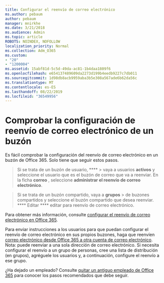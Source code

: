 ```yaml
---
title: Configurar el reenvío de correo electrónico
ms.author: pebaum
author: pebaum
manager: mnirkhe
ms.date: 3/21/2018
ms.audience: Admin
ms.topic: article
ROBOTS: NOINDEX, NOFOLLOW
localization_priority: Normal
ms.collection: Adm_O365
ms.custom:
- "20"
- "1200004"
ms.assetid: 15abf81d-5c5d-49da-ac81-1b4daa1809f6
ms.openlocfilehash: e654137489609da2273d199b4eedb9227c7db011
ms.sourcegitcommit: 1d98db8acb9959aba3b5e308a567ade6b62da56c
ms.translationtype: MT
ms.contentlocale: es-ES
ms.lasthandoff: 08/22/2019
ms.locfileid: "36549956"
---
```

# <a name="check-the-email-forwarding-settings-for-a-mailbox"></a>Comprobar la configuración de reenvío de correo electrónico de un buzón

Es fácil comprobar la configuración del reenvío de correo electrónico en un buzón de Office 365. Solo tiene que seguir estos pasos.
  
> Si se trata de un buzón de usuario, **** \> vaya a usuarios **activos** y seleccione el usuario que es el buzón de correo que va a reenviar. En la ficha **correo** , seleccione **administrar el reenvío de correo electrónico**.
    
> Si se trata de un buzón compartido, vaya a **grupos** \> de buzones compartidos y seleccione el buzón compartido que desea reenviar. **** Editar **** editar para reenvío de correo electrónico.

Para obtener más información, consulte [configurar el reenvío de correo electrónico en Office 365](https://support.office.com/article/Configure-email-forwarding-in-Office-365-ab5eb117-0f22-4fa7-a662-3a6bdb0add74).
  
Para enviar instrucciones a los usuarios para que puedan configurar el reenvío de correo electrónico en sus propios buzones, haga que reenvíen [correo electrónico desde Office 365 a otra cuenta de correo electrónico](https://support.office.com/article/Forward-email-from-Office-365-to-another-email-account-1ed4ee1e-74f8-4f53-a174-86b748ff6a0e). Nota: puede reenviar a una sola dirección de correo electrónico. Si necesita configurar el reenvío a un grupo de personas, cree una lista de distribución (en grupos), agréguele los usuarios y, a continuación, configure el reenvío a ese grupo.
  
¿Ha dejado un empleado? Consulte [quitar un antiguo empleado de Office 365](https://support.office.com/article/Remove-a-former-employee-from-Office-365-44d96212-4d90-4027-9aa9-a95eddb367d1.aspx) para conocer los pasos recomendados que debe seguir.
  